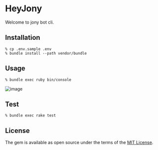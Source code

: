 # HeyJony

Welcome to jony bot cli.

## Installation
    % cp .env.sample .env
    % bundle install --path vendor/bundle

## Usage
    % bundle exec ruby bin/console

![image](https://i.gyazo.com/7dae971f645b8e1285d81869c822646c.png)

## Test
    % bundle exec rake test

## License

The gem is available as open source under the terms of the [MIT License](https://opensource.org/licenses/MIT).
